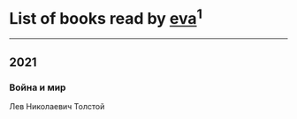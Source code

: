 # List of books read by [eva](https://plus.google.com/u/0/111656270551033014778/)<sup>1</sup>
---

## 2021

### Война и мир
Лев Николаевич Толстой



